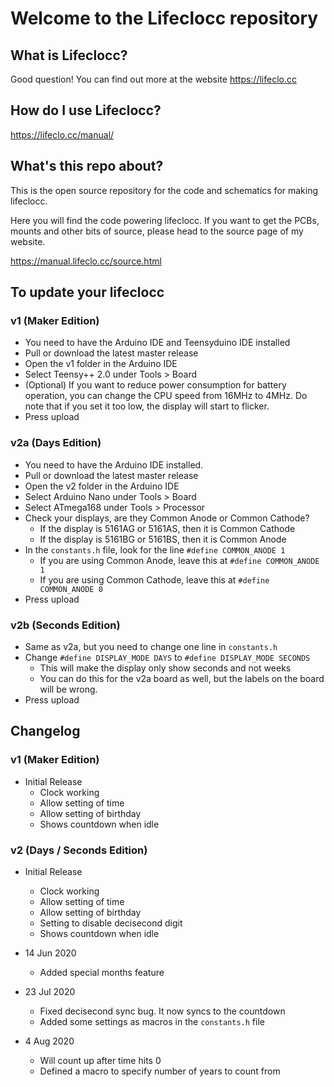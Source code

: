 # Welcome to the Lifeclocc repository

## What is Lifeclocc?
Good question! You can find out more at the website https://lifeclo.cc

## How do I use Lifeclocc?
https://lifeclo.cc/manual/

## What's this repo about?
This is the open source repository for the code and schematics for making lifeclocc.

Here you will find the code powering lifeclocc. If you want to get the PCBs, mounts and other bits of source, please head to the source page of my website.

https://manual.lifeclo.cc/source.html


## To update your lifeclocc

### v1 (Maker Edition)
- You need to have the Arduino IDE and Teensyduino IDE installed
- Pull or download the latest master release
- Open the v1 folder in the Arduino IDE
- Select Teensy++ 2.0 under Tools > Board
- (Optional) If you want to reduce power consumption for battery operation, you can change the CPU speed from 16MHz to 4MHz. Do note that if you set it too low, the display will start to flicker.
- Press upload

### v2a (Days Edition)
- You need to have the Arduino IDE installed.
- Pull or download the latest master release
- Open the v2 folder in the Arduino IDE
- Select Arduino Nano under Tools > Board
- Select ATmega168 under Tools > Processor
- Check your displays, are they Common Anode or Common Cathode?
  - If the display is 5161AG or 5161AS, then it is Common Cathode
  - If the display is 5161BG or 5161BS, then it is Common Anode
- In the `constants.h` file, look for the line `#define COMMON_ANODE 1`
  - If you are using Common Anode, leave this at `#define COMMON_ANODE 1`
  - If you are using Common Cathode, leave this at `#define COMMON_ANODE 0`
- Press upload  

### v2b (Seconds Edition)
- Same as v2a, but you need to change one line in `constants.h`
- Change `#define DISPLAY_MODE DAYS` to `#define DISPLAY_MODE SECONDS`
  - This will make the display only show seconds and not weeks
  - You can do this for the v2a board as well, but the labels on the board will be wrong.
- Press upload


## Changelog

### v1 (Maker Edition)
- Initial Release
  - Clock working
  - Allow setting of time
  - Allow setting of birthday
  - Shows countdown when idle

### v2 (Days / Seconds Edition)
- Initial Release
  - Clock working
  - Allow setting of time
  - Allow setting of birthday
  - Setting to disable decisecond digit
  - Shows countdown when idle

- 14 Jun 2020
  - Added special months feature

- 23 Jul 2020
  - Fixed decisecond sync bug. It now syncs to the countdown
  - Added some settings as macros in the `constants.h` file

- 4 Aug 2020
  - Will count up after time hits 0
  - Defined a macro to specify number of years to count from
